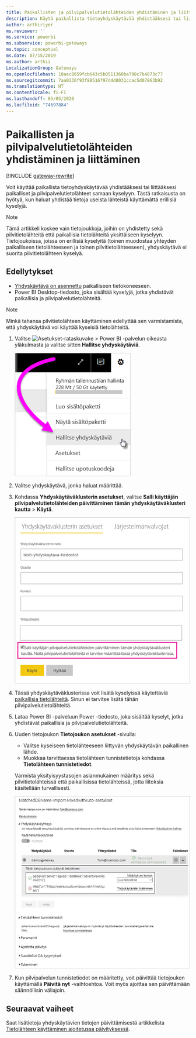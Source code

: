 ```yaml
---
title: Paikallisten ja pilvipalvelutietolähteiden yhdistäminen ja liittäminen
description: Käytä paikallista tietoyhdyskäytävää yhdistääksesi tai liittääksesi paikalliset ja pilvipalvelutietolähteet samaan kyselyyn.
author: arthiriyer
ms.reviewer: ''
ms.service: powerbi
ms.subservice: powerbi-gateways
ms.topic: conceptual
ms.date: 07/15/2019
ms.author: arthii
LocalizationGroup: Gateways
ms.openlocfilehash: 10aec8659fcb643c5b0511360ba798c7b4873c77
ms.sourcegitcommit: 7aa0136f93f88516f97ddd8031ccac5d07863b92
ms.translationtype: HT
ms.contentlocale: fi-FI
ms.lasthandoff: 05/05/2020
ms.locfileid: "74697884"
---
```

# <a name="merge-or-append-on-premises-and-cloud-data-sources"></a>Paikallisten ja pilvipalvelutietolähteiden yhdistäminen ja liittäminen

[!INCLUDE [gateway-rewrite](includes/gateway-rewrite.md)]

Voit käyttää paikallista tietoyhdyskäytävää yhdistääksesi tai liittääksesi paikalliset ja pilvipalvelutietolähteet samaan kyselyyn. Tästä ratkaisusta on hyötyä, kun haluat yhdistää tietoja useista lähteistä käyttämättä erillisiä kyselyjä.

>[!NOTE]
>Tämä artikkeli koskee vain tietojoukkoja, joihin on yhdistetty sekä pilvitietolähteitä että paikallisia tietolähteitä yksittäiseen kyselyyn. Tietojoukoissa, joissa on erillisiä kyselyitä (toinen muodostaa yhteyden paikalliseen tietolähteeseen ja toinen pilvitietolähteeseen), yhdyskäytävä ei suorita pilvitietolähteen kyselyä.

## <a name="prerequisites"></a>Edellytykset

- [Yhdyskäytävä on asennettu](/data-integration/gateway/service-gateway-install) paikalliseen tietokoneeseen.
- Power BI Desktop-tiedosto, joka sisältää kyselyjä, jotka yhdistävät paikallisia ja pilvipalvelutietolähteitä.

>[!NOTE]
>Minkä tahansa pilvitietolähteen käyttäminen edellyttää sen varmistamista, että yhdyskäytävä voi käyttää kyseisiä tietolähteitä.

1. Valitse ![Asetukset-rataskuvake](media/service-gateway-mashup-on-premises-cloud/icon-gear.png) >  Power BI -palvelun oikeasta yläkulmasta ja valitse sitten **Hallitse yhdyskäytäviä**.

    ![Yhdyskäytävien hallinta](media/service-gateway-mashup-on-premises-cloud/manage-gateways.png)

2. Valitse yhdyskäytävä, jonka haluat määrittää.

3. Kohdassa **Yhdyskäytäväklusterin asetukset**, valitse **Salli käyttäjän pilvipalvelutietolähteiden päivittäminen tämän yhdyskäytäväklusteri kautta** > **Käytä**.

    ![Päivitä tämän yhdyskäytäväklusteri kautta](media/service-gateway-mashup-on-premises-cloud/refresh-gateway-cluster.png)

4. Tässä yhdyskäytäväklusterissa voit lisätä kyselyissä käytettäviä [paikallisia tietolähteitä](service-gateway-enterprise-manage-scheduled-refresh.md#add-a-data-source). Sinun ei tarvitse lisätä tähän pilvipalvelutietolähteitä.

5. Lataa Power BI -palveluun Power -tiedosto, joka sisältää kyselyt, jotka yhdistävät paikallisia ja pilvipalvelutietolähteitä.

6. Uuden tietojoukon **Tietojoukon asetukset** -sivulla:

   - Valitse kyseiseen tietolähteeseen liittyvän yhdyskäytävän paikallinen lähde.
   - Muokkaa tarvittaessa tietolähteen tunnistetietoja kohdassa **Tietolähteen tunnistetiedot**.

    Varmista yksityisyystasojen asianmukainen määritys sekä pilvitietolähteissä että paikallisissa tietolähteissä, jotta liitoksia käsitellään turvallisesti.

     ![Tietojoukon asetukset](media/service-gateway-mashup-on-premises-cloud/dataset-settings.png)

7. Kun pilvipalvelun tunnistetiedot on määritetty, voit päivittää tietojoukon käyttämällä **Päivitä nyt** -vaihtoehtoa. Voit myös ajoittaa sen päivittämään säännöllisin väliajoin.

## <a name="next-steps"></a>Seuraavat vaiheet

Saat lisätietoja yhdyskäytävien tietojen päivittämisestä artikkelista [Tietolähteen käyttäminen ajoitetussa päivityksessä](service-gateway-enterprise-manage-scheduled-refresh.md#use-the-data-source-for-scheduled-refresh).
